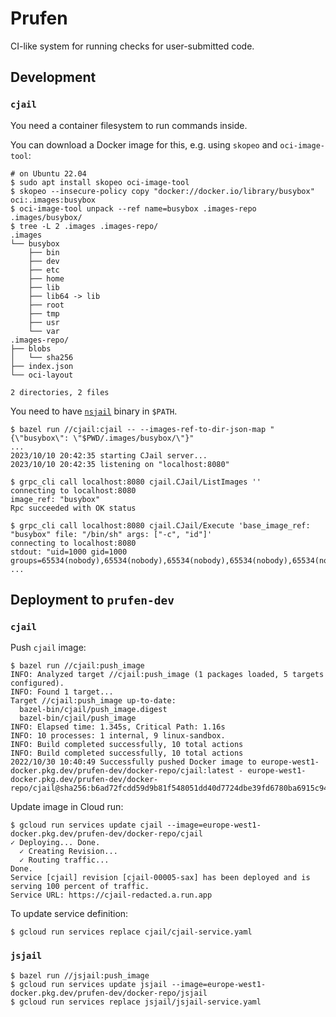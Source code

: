 # Prufen

CI-like system for running checks for user-submitted code.

## Development

### `cjail`

You need a container filesystem to run commands inside.

You can download a Docker image for this, e.g. using `skopeo` and `oci-image-tool`:

```
# on Ubuntu 22.04
$ sudo apt install skopeo oci-image-tool
$ skopeo --insecure-policy copy "docker://docker.io/library/busybox" oci:.images:busybox
$ oci-image-tool unpack --ref name=busybox .images-repo .images/busybox/
$ tree -L 2 .images .images-repo/
.images
└── busybox
    ├── bin
    ├── dev
    ├── etc
    ├── home
    ├── lib
    ├── lib64 -> lib
    ├── root
    ├── tmp
    ├── usr
    └── var
.images-repo/
├── blobs
│   └── sha256
├── index.json
└── oci-layout

2 directories, 2 files
```

You need to have [`nsjail`](https://github.com/google/nsjail) binary in `$PATH`.

```
$ bazel run //cjail:cjail -- --images-ref-to-dir-json-map "{\"busybox\": \"$PWD/.images/busybox/\"}"
...
2023/10/10 20:42:35 starting CJail server...
2023/10/10 20:42:35 listening on "localhost:8080"
```

```
$ grpc_cli call localhost:8080 cjail.CJail/ListImages ''
connecting to localhost:8080
image_ref: "busybox"
Rpc succeeded with OK status
```

```
$ grpc_cli call localhost:8080 cjail.CJail/Execute 'base_image_ref: "busybox" file: "/bin/sh" args: ["-c", "id"]'
connecting to localhost:8080
stdout: "uid=1000 gid=1000 groups=65534(nobody),65534(nobody),65534(nobody),65534(nobody),65534(nobody),65534(nobody),1000,65534(nobody)\n"
...
```

## Deployment to `prufen-dev`

### `cjail`

Push `cjail` image:

```
$ bazel run //cjail:push_image
INFO: Analyzed target //cjail:push_image (1 packages loaded, 5 targets configured).
INFO: Found 1 target...
Target //cjail:push_image up-to-date:
  bazel-bin/cjail/push_image.digest
  bazel-bin/cjail/push_image
INFO: Elapsed time: 1.345s, Critical Path: 1.16s
INFO: 10 processes: 1 internal, 9 linux-sandbox.
INFO: Build completed successfully, 10 total actions
INFO: Build completed successfully, 10 total actions
2022/10/30 10:40:49 Successfully pushed Docker image to europe-west1-docker.pkg.dev/prufen-dev/docker-repo/cjail:latest - europe-west1-docker.pkg.dev/prufen-dev/docker-repo/cjail@sha256:b6ad72fcdd59d9b81f548051dd40d7724dbe39fd6780ba6915c9485465c07c63
```

Update image in Cloud run:

```
$ gcloud run services update cjail --image=europe-west1-docker.pkg.dev/prufen-dev/docker-repo/cjail
✓ Deploying... Done.
  ✓ Creating Revision...
  ✓ Routing traffic...
Done.
Service [cjail] revision [cjail-00005-sax] has been deployed and is serving 100 percent of traffic.
Service URL: https://cjail-redacted.a.run.app
```

To update service definition:

```
$ gcloud run services replace cjail/cjail-service.yaml
```

### `jsjail`

```
$ bazel run //jsjail:push_image
$ gcloud run services update jsjail --image=europe-west1-docker.pkg.dev/prufen-dev/docker-repo/jsjail
$ gcloud run services replace jsjail/jsjail-service.yaml
```
